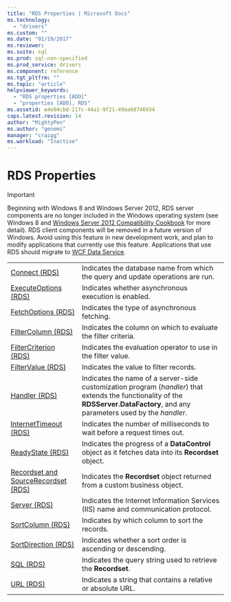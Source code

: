 ```yaml
---
title: "RDS Properties | Microsoft Docs"
ms.technology:
  - "drivers"
ms.custom: ""
ms.date: "01/19/2017"
ms.reviewer: 
ms.suite: sql
ms.prod: sql-non-specified
ms.prod_service: drivers
ms.component: reference
ms.tgt_pltfrm: ""
ms.topic: "article"
helpviewer_keywords: 
  - "RDS properties [ADO]"
  - "properties [ADO], RDS"
ms.assetid: e4e04cbd-21fc-44a1-9f21-49aa68746934
caps.latest.revision: 14
author: "MightyPen"
ms.author: "genemi"
manager: "craigg"
ms.workload: "Inactive"
---
```

# RDS Properties
> [!IMPORTANT]
>  Beginning with Windows 8 and Windows Server 2012, RDS server components are no longer included in the Windows operating system (see Windows 8 and [Windows Server 2012 Compatibility Cookbook](https://www.microsoft.com/en-us/download/details.aspx?id=27416) for more detail). RDS client components will be removed in a future version of Windows. Avoid using this feature in new development work, and plan to modify applications that currently use this feature. Applications that use RDS should migrate to [WCF Data Service](http://go.microsoft.com/fwlink/?LinkId=199565).  
  
|||  
|-|-|  
|[Connect (RDS)](../../../ado/reference/rds-api/connect-property-rds.md)|Indicates the database name from which the query and update operations are run.|  
|[ExecuteOptions (RDS)](../../../ado/reference/rds-api/executeoptions-property-rds.md)|Indicates whether asynchronous execution is enabled.|  
|[FetchOptions (RDS)](../../../ado/reference/rds-api/fetchoptions-property-rds.md)|Indicates the type of asynchronous fetching.|  
|[FilterColumn (RDS)](../../../ado/reference/rds-api/filtercolumn-property-rds.md)|Indicates the column on which to evaluate the filter criteria.|  
|[FilterCriterion (RDS)](../../../ado/reference/rds-api/filtercriterion-property-rds.md)|Indicates the evaluation operator to use in the filter value.|  
|[FilterValue (RDS)](../../../ado/reference/rds-api/filtervalue-property-rds.md)|Indicates the value to filter records.|  
|[Handler (RDS)](../../../ado/reference/rds-api/handler-property-rds.md)|Indicates the name of a server-side customization program (*handler*) that extends the functionality of the **RDSServer.DataFactory**, and any parameters used by the *handler*.|  
|[InternetTimeout (RDS)](../../../ado/reference/rds-api/internettimeout-property-rds.md)|Indicates the number of milliseconds to wait before a request times out.|  
|[ReadyState (RDS)](../../../ado/reference/rds-api/readystate-property-rds.md)|Indicates the progress of a **DataControl** object as it fetches data into its **Recordset** object.|  
|[Recordset and SourceRecordset (RDS)](../../../ado/reference/rds-api/recordset-sourcerecordset-properties-rds.md)|Indicates the **Recordset** object returned from a custom business object.|  
|[Server (RDS)](../../../ado/reference/rds-api/server-property-rds.md)|Indicates the Internet Information Services (IIS) name and communication protocol.|  
|[SortColumn (RDS)](../../../ado/reference/rds-api/sortcolumn-property-rds.md)|Indicates by which column to sort the records.|  
|[SortDirection (RDS)](../../../ado/reference/rds-api/sortdirection-property-rds.md)|Indicates whether a sort order is ascending or descending.|  
|[SQL (RDS)](../../../ado/reference/rds-api/sql-property.md)|Indicates the query string used to retrieve the **Recordset**.|  
|[URL (RDS)](../../../ado/reference/rds-api/url-property-rds.md)|Indicates a string that contains a relative or absolute URL.|























